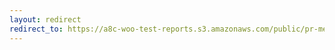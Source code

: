 ```yaml
---
layout: redirect
redirect_to: https://a8c-woo-test-reports.s3.amazonaws.com/public/pr-merge/39874/api/index.html
---
```


